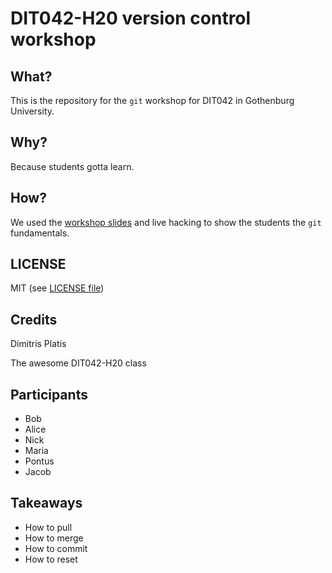 # DIT042-H20 version control workshop

## What?

This is the repository for the `git` workshop for
DIT042 in Gothenburg University.

## Why?

Because students gotta learn.

## How?

We used the [workshop slides](http://plat.is/git) and live
hacking to show the students the `git` fundamentals.

## LICENSE

MIT (see [LICENSE file](LICENSE))

## Credits

Dimitris Platis

The awesome DIT042-H20 class

## Participants

* Bob
* Alice
* Nick
* Maria
* Pontus
* Jacob


## Takeaways

* How to pull
* How to merge
* How to commit
* How to reset
